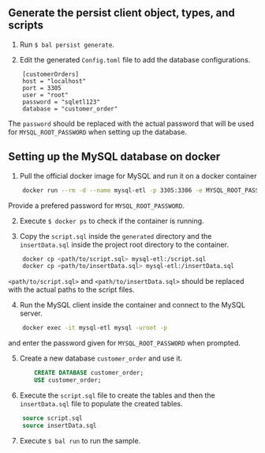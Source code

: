 ## Generate the persist client object, types, and scripts

1. Run `$ bal persist generate`.

2. Edit the generated `Config.toml` file to add the database configurations.

```
    [customerOrders]
    host = "localhost"
    port = 3305
    user = "root"
    password = "sqletl123"
    database = "customer_order"
```
The `password` should be replaced with the actual password that will be used for `MYSQL_ROOT_PASSWORD` when setting up the database.

## Setting up the MySQL database on docker

1. Pull the official docker image for MySQL and run it on a docker container

```sh
    docker run --rm -d --name mysql-etl -p 3305:3306 -e MYSQL_ROOT_PASSWORD=sqletl123 mysql:latest
```
Provide a prefered password for `MYSQL_ROOT_PASSWORD`.

2. Execute `$ docker ps` to check if the container is running.

3. Copy the `script.sql` inside the `generated` directory and the `insertData.sql` inside the project root directory to the container.

```sh
    docker cp <path/to/script.sql> mysql-etl:/script.sql
    docker cp <path/to/insertData.sql> mysql-etl:/insertData.sql
```
`<path/to/script.sql>` and `<path/to/insertData.sql>` should be replaced with the actual paths to the script files.

4. Run the MySQL client inside the container and connect to the MySQL server.

```sh
    docker exec -it mysql-etl mysql -uroot -p
```
and enter the password given for `MYSQL_ROOT_PASSWORD` when prompted.

5. Create a new database `customer_order` and use it.

    ```sql
        CREATE DATABASE customer_order;
        USE customer_order;
    ```

6. Execute the `script.sql` file to create the tables and then the `insertData.sql` file to populate the created tables.

```sql
    source script.sql
    source insertData.sql
```

7. Execute `$ bal run` to run the sample.
